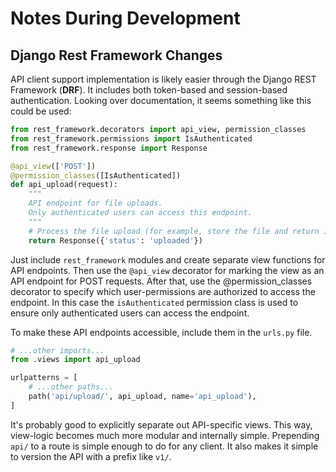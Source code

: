 # Notes During Development

## Django Rest Framework Changes

API client support implementation is likely easier through
the Django REST Framework (**DRF**).
It includes both token-based and session-based authentication.
Looking over documentation, it seems something like this could be used:

```python filename="core/views.py"
from rest_framework.decorators import api_view, permission_classes
from rest_framework.permissions import IsAuthenticated
from rest_framework.response import Response

@api_view(['POST'])
@permission_classes([IsAuthenticated])
def api_upload(request):
    """
    API endpoint for file uploads.
    Only authenticated users can access this endpoint.
    """
    # Process the file upload (for example, store the file and return its URL)
    return Response({'status': 'uploaded'})
```

Just include `rest_framework` modules and
create separate view functions for API endpoints.
Then use the `@api_view` decorator for
marking the view as an API endpoint for POST requests.
After that, use the @permission_classes decorator to
specify which user-permissions are authorized to access the endpoint.
In this case the `isAuthenticated` permission class is used to
ensure only authenticated users can access the endpoint.

To make these API endpoints accessible, include them in the `urls.py` file.

```python filename="core/urls.py"
# ...other imports...
from .views import api_upload

urlpatterns = [
    # ...other paths...
    path('api/upload/', api_upload, name='api_upload'),
]
```

It's probably good to explicitly separate out API-specific views.
This way, view-logic becomes much more modular and internally simple.
Prepending `api/` to a route is simple enough to do for any client.
It also makes it simple to version the API with a prefix like `v1/`.

